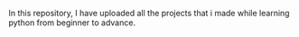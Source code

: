 In this repository, I have uploaded all the projects that i made while learning python from beginner to advance.
